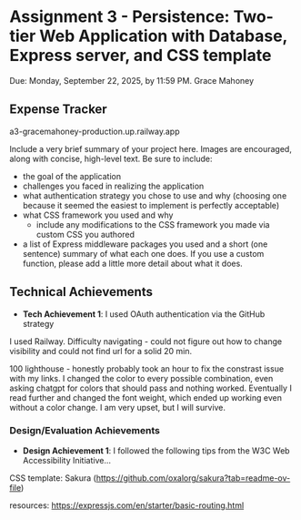 Assignment 3 - Persistence: Two-tier Web Application with Database, Express server, and CSS template
===

Due: Monday, September 22, 2025, by 11:59 PM.
Grace Mahoney

## Expense Tracker
a3-gracemahoney-production.up.railway.app

Include a very brief summary of your project here. Images are encouraged, along with concise, high-level text. Be sure to include:

- the goal of the application
- challenges you faced in realizing the application
- what authentication strategy you chose to use and why (choosing one because it seemed the easiest to implement is perfectly acceptable)
- what CSS framework you used and why
  - include any modifications to the CSS framework you made via custom CSS you authored
- a list of Express middleware packages you used and a short (one sentence) summary of what each one does. If you use a custom function, please add a little more detail about what it does.

## Technical Achievements
- **Tech Achievement 1**: I used OAuth authentication via the GitHub strategy

I used Railway. Difficulty navigating - could not figure out how to change visibility and could not find url for a solid 20 min.

100 lighthouse - honestly probably took an hour to fix the constrast issue with my links. I changed the color to every possible combination, even asking chatgpt for colors that should pass and nothing worked. Eventually I read further and changed the font weight, which ended up working even without a color change. I am very upset, but I will survive.

### Design/Evaluation Achievements
- **Design Achievement 1**: I followed the following tips from the W3C Web Accessibility Initiative...


CSS template: Sakura (https://github.com/oxalorg/sakura?tab=readme-ov-file)

resources:
https://expressjs.com/en/starter/basic-routing.html
